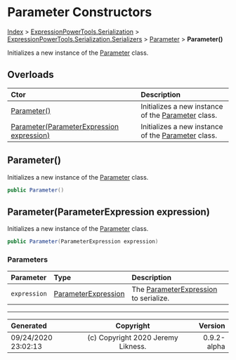 ﻿# Parameter Constructors

[Index](../index.md) > [ExpressionPowerTools.Serialization](ExpressionPowerTools.Serialization.a.md) > [ExpressionPowerTools.Serialization.Serializers](ExpressionPowerTools.Serialization.Serializers.n.md) > [Parameter](ExpressionPowerTools.Serialization.Serializers.Parameter.cs.md) > **Parameter()**

Initializes a new instance of the [Parameter](ExpressionPowerTools.Serialization.Serializers.Parameter.cs.md) class.

## Overloads

| Ctor | Description |
| :-- | :-- |
| [Parameter()](#parameter) | Initializes a new instance of the [Parameter](ExpressionPowerTools.Serialization.Serializers.Parameter.cs.md) class. |
| [Parameter(ParameterExpression expression)](#parameterparameterexpression-expression) | Initializes a new instance of the [Parameter](ExpressionPowerTools.Serialization.Serializers.Parameter.cs.md) class. |

## Parameter()

Initializes a new instance of the [Parameter](ExpressionPowerTools.Serialization.Serializers.Parameter.cs.md) class.

```csharp
public Parameter()
```



## Parameter(ParameterExpression expression)

Initializes a new instance of the [Parameter](ExpressionPowerTools.Serialization.Serializers.Parameter.cs.md) class.

```csharp
public Parameter(ParameterExpression expression)
```

### Parameters

| Parameter | Type | Description |
| :-- | :-- | :-- |
| `expression` | [ParameterExpression](https://docs.microsoft.com/dotnet/api/system.linq.expressions.parameterexpression) | The [ParameterExpression](https://docs.microsoft.com/dotnet/api/system.linq.expressions.parameterexpression) to serialize. |



---

| Generated | Copyright | Version |
| :-- | :-: | --: |
| 09/24/2020 23:02:13 | (c) Copyright 2020 Jeremy Likness. | 0.9.2-alpha |
